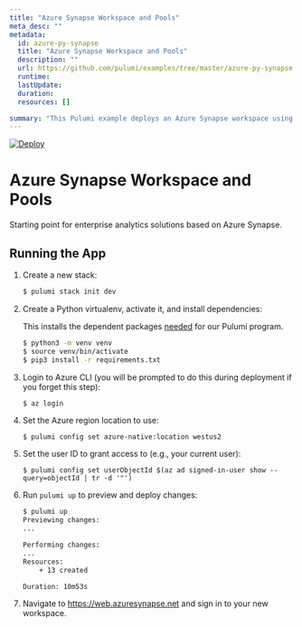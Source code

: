 ```yaml
---
title: "Azure Synapse Workspace and Pools"
meta_desc: ""
metadata:
  id: azure-py-synapse
  title: "Azure Synapse Workspace and Pools"
  description: ""
  url: https://github.com/pulumi/examples/tree/master/azure-py-synapse
  runtime: 
  lastUpdate: 
  duration: 
  resources: []

summary: "This Pulumi example deploys an Azure Synapse workspace using Python. It enables an automated and versioned deployment for the scalable analytics platform on Azure, a cloud provider. The example provisions and configures an additional subnet for Synapse within the given virtual network. It showcases how to create an Azure Storage account and associated containers needed to store various Synapse resources. Finally, this example can be used to serve a broad range of cloud-computing use cases as it allows data engineers to provision and manage a powerful analytics platform with ease."
---
```


[![Deploy](https://get.pulumi.com/new/button.svg)](https://app.pulumi.com/new?template=https://github.com/pulumi/examples/blob/master/azure-py-synapse/README.md)

# Azure Synapse Workspace and Pools

Starting point for enterprise analytics solutions based on Azure Synapse.

## Running the App

1. Create a new stack:

    ```bash
    $ pulumi stack init dev
    ```

1. Create a Python virtualenv, activate it, and install dependencies:

   This installs the dependent packages [needed](https://www.pulumi.com/docs/intro/concepts/how-pulumi-works/) for our Pulumi program.

    ```bash
    $ python3 -m venv venv
    $ source venv/bin/activate
    $ pip3 install -r requirements.txt
    ```
   
1. Login to Azure CLI (you will be prompted to do this during deployment if you forget this step):

    ```bash
    $ az login
    ```

1. Set the Azure region location to use:
    
    ```
    $ pulumi config set azure-native:location westus2
    ```

1. Set the user ID to grant access to (e.g., your current user):
    
    ```
    $ pulumi config set userObjectId $(az ad signed-in-user show --query=objectId | tr -d '"')
    ```

1. Run `pulumi up` to preview and deploy changes:

    ```bash
    $ pulumi up
    Previewing changes:
    ...

    Performing changes:
    ...
    Resources:
        + 13 created

    Duration: 10m53s
    ```

1. Navigate to https://web.azuresynapse.net and sign in to your new workspace.

